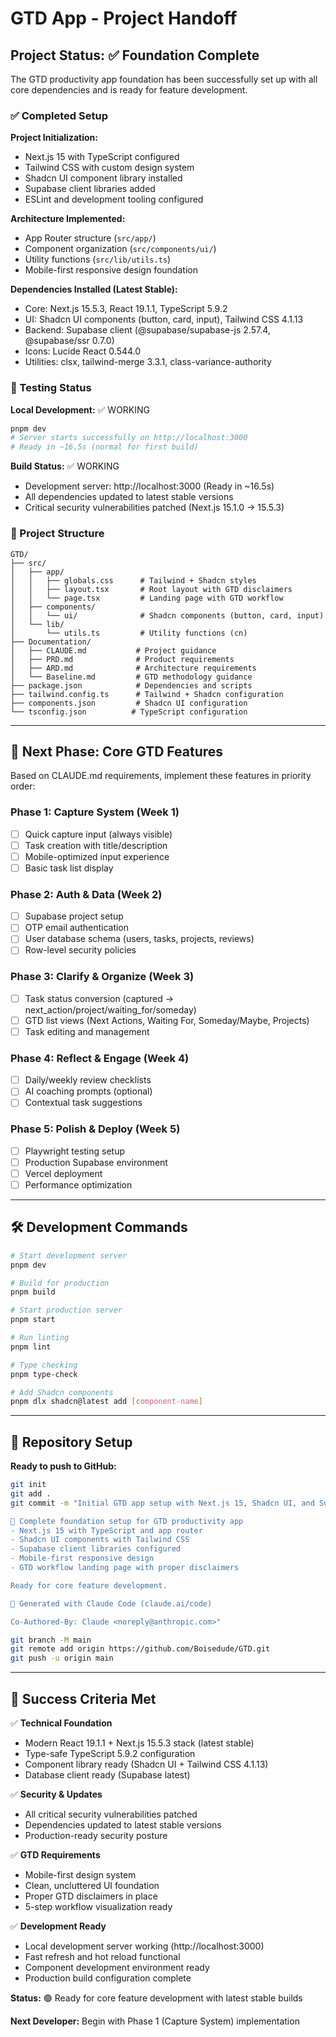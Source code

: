 # GTD App - Project Handoff

## Project Status: ✅ Foundation Complete

The GTD productivity app foundation has been successfully set up with all core dependencies and is ready for feature development.

### ✅ Completed Setup

**Project Initialization:**

- Next.js 15 with TypeScript configured
- Tailwind CSS with custom design system
- Shadcn UI component library installed
- Supabase client libraries added
- ESLint and development tooling configured

**Architecture Implemented:**

- App Router structure (`src/app/`)
- Component organization (`src/components/ui/`)
- Utility functions (`src/lib/utils.ts`)
- Mobile-first responsive design foundation

**Dependencies Installed (Latest Stable):**

- Core: Next.js 15.5.3, React 19.1.1, TypeScript 5.9.2
- UI: Shadcn UI components (button, card, input), Tailwind CSS 4.1.13
- Backend: Supabase client (@supabase/supabase-js 2.57.4, @supabase/ssr 0.7.0)
- Icons: Lucide React 0.544.0
- Utilities: clsx, tailwind-merge 3.3.1, class-variance-authority

### 🧪 Testing Status

**Local Development:** ✅ WORKING

```bash
pnpm dev
# Server starts successfully on http://localhost:3000
# Ready in ~16.5s (normal for first build)
```

**Build Status:** ✅ WORKING

- Development server: http://localhost:3000 (Ready in ~16.5s)
- All dependencies updated to latest stable versions
- Critical security vulnerabilities patched (Next.js 15.1.0 → 15.5.3)

### 📁 Project Structure

```
GTD/
├── src/
│   ├── app/
│   │   ├── globals.css      # Tailwind + Shadcn styles
│   │   ├── layout.tsx       # Root layout with GTD disclaimers
│   │   └── page.tsx         # Landing page with GTD workflow
│   ├── components/
│   │   └── ui/              # Shadcn components (button, card, input)
│   └── lib/
│       └── utils.ts         # Utility functions (cn)
├── Documentation/
│   ├── CLAUDE.md           # Project guidance
│   ├── PRD.md              # Product requirements
│   ├── ARD.md              # Architecture requirements
│   └── Baseline.md         # GTD methodology guidance
├── package.json            # Dependencies and scripts
├── tailwind.config.ts      # Tailwind + Shadcn configuration
├── components.json         # Shadcn UI configuration
└── tsconfig.json          # TypeScript configuration
```

---

## 🚀 Next Phase: Core GTD Features

Based on CLAUDE.md requirements, implement these features in priority order:

### Phase 1: Capture System (Week 1)

- [ ] Quick capture input (always visible)
- [ ] Task creation with title/description
- [ ] Mobile-optimized input experience
- [ ] Basic task list display

### Phase 2: Auth & Data (Week 2)

- [ ] Supabase project setup
- [ ] OTP email authentication
- [ ] User database schema (users, tasks, projects, reviews)
- [ ] Row-level security policies

### Phase 3: Clarify & Organize (Week 3)

- [ ] Task status conversion (captured → next_action/project/waiting_for/someday)
- [ ] GTD list views (Next Actions, Waiting For, Someday/Maybe, Projects)
- [ ] Task editing and management

### Phase 4: Reflect & Engage (Week 4)

- [ ] Daily/weekly review checklists
- [ ] AI coaching prompts (optional)
- [ ] Contextual task suggestions

### Phase 5: Polish & Deploy (Week 5)

- [ ] Playwright testing setup
- [ ] Production Supabase environment
- [ ] Vercel deployment
- [ ] Performance optimization

---

## 🛠 Development Commands

```bash
# Start development server
pnpm dev

# Build for production
pnpm build

# Start production server
pnpm start

# Run linting
pnpm lint

# Type checking
pnpm type-check

# Add Shadcn components
pnpm dlx shadcn@latest add [component-name]
```

---

## 🔗 Repository Setup

**Ready to push to GitHub:**

```bash
git init
git add .
git commit -m "Initial GTD app setup with Next.js 15, Shadcn UI, and Supabase

🎯 Complete foundation setup for GTD productivity app
- Next.js 15 with TypeScript and app router
- Shadcn UI components with Tailwind CSS
- Supabase client libraries configured
- Mobile-first responsive design
- GTD workflow landing page with proper disclaimers

Ready for core feature development.

🤖 Generated with Claude Code (claude.ai/code)

Co-Authored-By: Claude <noreply@anthropic.com>"

git branch -M main
git remote add origin https://github.com/Boisedude/GTD.git
git push -u origin main
```

---

## 🎯 Success Criteria Met

✅ **Technical Foundation**

- Modern React 19.1.1 + Next.js 15.5.3 stack (latest stable)
- Type-safe TypeScript 5.9.2 configuration
- Component library ready (Shadcn UI + Tailwind CSS 4.1.13)
- Database client ready (Supabase latest)

✅ **Security & Updates**

- All critical security vulnerabilities patched
- Dependencies updated to latest stable versions
- Production-ready security posture

✅ **GTD Requirements**

- Mobile-first design system
- Clean, uncluttered UI foundation
- Proper GTD disclaimers in place
- 5-step workflow visualization ready

✅ **Development Ready**

- Local development server working (http://localhost:3000)
- Fast refresh and hot reload functional
- Component development environment ready
- Production build configuration complete

**Status:** 🟢 Ready for core feature development with latest stable builds

**Next Developer:** Begin with Phase 1 (Capture System) implementation
